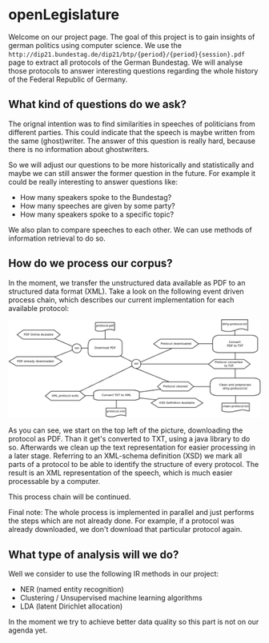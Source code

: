 openLegislature
===============

Welcome on our project page. The goal of this project is to gain insights of german politics using computer science. 
We use the `http://dip21.bundestag.de/dip21/btp/{period}/{period}{session}.pdf` page to extract all protocols of the German Bundestag. 
We will analyse those protocols to answer interesting questions regarding the whole history of the Federal Republic of Germany.

## What kind of questions do we ask?

The orignal intention was to find similarities in speeches of politicians from different parties. This could indicate that the speech is maybe written from the same (ghost)writer. The answer of this question is really hard, because there is no information about ghostwriters. 

So we will adjust our questions to be more historically and statistically and maybe we can still answer the former question in the future.
For example it could be really interesting to answer questions like:

- How many speakers spoke to the Bundestag?
- How many speeches are given by some party?
- How many speakers spoke to a specific topic?

We also plan to compare speeches to each other. We can use methods of information retrieval to do so.

## How do we process our corpus?

In the moment, we transfer the unstructured data available as PDF to an structured data format (XML).
Take a look on the following event driven process chain, which describes our current implementation for each available protocol:

![Process overview](doc/process-overview.png)

As you can see, we start on the top left of the picture, downloading the protocol as PDF. Than it get's converted to TXT, using a java library to do so. 
Afterwards we clean up the text representation for easier processing in a later stage. 
Referring to an XML-schema definition (XSD) we mark all parts of a protocol to be able to identify the structure of every protocol. 
The result is an XML representation of the speech, which is much easier processable by a computer. 

This process chain will be continued. 

Final note: The whole process is implemented in parallel and just performs the steps which are not already done. For example, if a protocol was already downloaded, we don't download that particular protocol again.

## What type of analysis will we do?

Well we consider to use the following IR methods in our project:

- NER (named entity recognition)
- Clustering / Unsupervised machine learning algorithms
- LDA (latent Dirichlet allocation)

In the moment we try to achieve better data quality so this part is not on our agenda yet.
